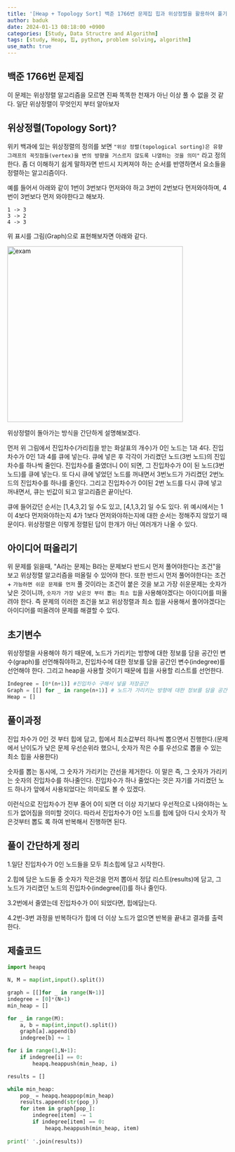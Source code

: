 ```yaml
---
title: '[Heap + Topology Sort] 백준 1766번 문제집 힙과 위상정렬을 활용하여 풀기'
author: baduk
date: 2024-01-13 08:18:00 +0900
categories: [Study, Data Structre and Algorithm]
tags: [study, Heap, 힙, python, problem solving, algorithm]
use_math: true
---
```


## 백준 1766번 문제집
이 문제는 위상정렬 알고리즘을 모르면 진짜 똑똑한 천재가 아닌 이상 풀 수 없을 것 같다. 일단 위상정렬이 무엇인지 부터 알아보자

## 위상정렬(Topology Sort)?
위키 백과에 있는 위상정렬의 정의를 보면 `"위상 정렬(topological sorting)은 유향 그래프의 꼭짓점들(vertex)을 변의 방향을 거스르지 않도록 나열하는 것을 의미"` 라고 정의한다. 좀 더 이해하기 쉽게 말하자면 반드시 지켜져야 하는 순서를 반영하면서 요소들을 정렬하는 알고리즘이다.

예를 들어서 아래와 같이 1번이 3번보다 먼저와야 하고 3번이 2번보다 먼저와야하며, 4번이 3번보다 먼저 와야한다고 해보자.
```
1 -> 3
3 -> 2
4 -> 3
```


위 표시를 그림(Graph)으로 표현해보자면 아래와 같다.


<img src='https://lh3.googleusercontent.com/pw/ABLVV85Jd9iB7JQzAebgvbMtWEYHacZAp5fqvMuAFFHhgmYObclo0DdbyR-pKU2BGQDfBx-tfxgrw3Eo66zcz8RRgy0UzUID-N-MUOHor2uycIvvi0LNb0vi0su79sghuSkiaOvkjdLlt2YyI_QYN5aNOOYe=w1472-h831-s-no-gm?authuser=0' alt='exam' height=400>

위상정렬이 돌아가는 방식을 간단하게 설명해보겠다.

먼저 위 그림에서 진입차수(가리킴을 받는 화살표의 개수)가 0인 노드는 1과 4다.
진입차수가 0인 1과 4를 큐에 넣는다. 큐에 넣은 후 각각이 가리켰던 노드(3번 노드)의 진입차수를 하나씩 줄인다. 진입차수를 줄였더니 0이 되면, 그 진입차수가 0이 된 노드(3번 노드)를 큐에 넣는다. 또 다시 큐에 넣었던 노드를 꺼내면서 3번노드가 가리켰던 2번노드의 진입차수를 하나를 줄인다. 그리고 진입차수가 0이된 2번 노드를 다시 큐에 넣고 꺼내면서, 큐는 빈값이 되고 알고리즘은 끝이난다.

큐에 들어갔던 순서는 [1,4,3,2] 일 수도 있고, [4,1,3,2] 일 수도 있다. 위 예시에서는 1이 4보다 먼저와야하는지 4가 1보다 먼저와야하는지에 대한 순서는 정해주지 않았기 때문이다. 위상정렬은 이렇게 정렬된 답이 한개가 아닌 여러개가 나올 수 있다.

## 아이디어 떠올리기
위 문제를 읽을때, "A라는 문제는 B라는 문제보다 반드시 먼저 풀어야한다는 조건"을 보고 위상정렬 알고리즘을 떠올릴 수 있어야 한다. 또한 반드시 먼저 풀어야한다는 조건 + `가능하면 쉬운 문제를 먼저` 풀 것이라는 조건이 붙은 것을 보고 가장 쉬운문제는 숫자가 낮은 것이니까, `숫자가 가장 낮은것 부터 뽑는 최소 힙`을 사용해야겠다는 아이디어를 떠올려야 한다. 즉 문제의 이러한 조건을 보고 위상정렬과 최소 힙을 사용해서 풀어야겠다는 아이디어를 떠올려야 문제를 해결할 수 있다.

## 초기변수
위상정렬을 사용해야 하기 때문에, 노드가 가리키는 방향에 대한 정보를 담을 공간인 변수(graph)를 선언해줘야하고, 진입차수에 대한 정보를 담을 공간인 변수(indegree)를 선언해야 한다. 그리고 heap을 사용할 것이기 때문에 힙을 사용할 리스트를 선언한다.

```python
Indegree = [0*(n+1)] #진입차수 구해서 넣을 저장공간
Graph = [[] for _ in range(n+1)] # 노드가 가리키는 방향에 대한 정보를 담을 공간
Heap = []
```

## 풀이과정
진입 차수가 0인 것 부터 힙에 담고, 힙에서 최소값부터 하나씩 뽑으면서 진행한다.(문제에서 난이도가 낮은 문제 우선순위라 했으니, 숫자가 작은 수를 우선으로 뽑을 수 있는 최소 힙을 사용한다)

숫자를 뽑는 동시에, 그 숫자가 가리키는 간선을 제거한다. 이 말은 즉, 그 숫자가 가리키는 숫자의 진입차수를 하나줄인다. 진입차수가 하나 줄었다는 것은 자기를 가리켰던 노드 하나가 앞에서 사용되었다는 의미로도 볼 수 있겠다. 

이런식으로 진입차수가 전부 줄어 0이 되면 더 이상 자기보다 우선적으로 나와야하는 노드가 없어짐을 의미할 것이다. 따라서 진입차수가 0인 노드를 힙에 담아 다시 숫자가 작은것부터 뽑도 록 하여 반복해서 진행하면 된다.

## 풀이 간단하게 정리
1.일단 진입차수가 0인 노드들을 모두 최소힙에 담고 시작한다.

2.힙에 담은 노드들 중 숫자가 작은것을 먼저 뽑아서 정답 리스트(results)에 담고, 그 노드가 가리켰던 노드의 진입차수(indegree[i])를 하나 줄인다.

3.2번에서 줄였는데 진입차수가 0이 되었다면, 힙에담는다.

4.2번-3번 과정을 반복하다가 힙에 더 이상 노드가 없으면 반복을 끝내고 결과를 출력한다.

## 제출코드
```python
import heapq

N, M = map(int,input().split())

graph = [[]for _ in range(N+1)]
indegree = [0]*(N+1)
min_heap = []

for _ in range(M):
    a, b = map(int,input().split())
    graph[a].append(b)
    indegree[b] += 1

for i in range(1,N+1):
    if indegree[i] == 0:
        heapq.heappush(min_heap, i)

results = []

while min_heap:
    pop_ = heapq.heappop(min_heap)
    results.append(str(pop_))
    for item in graph[pop_]:
        indegree[item] -= 1
        if indegree[item] == 0:
            heapq.heappush(min_heap, item)
            
print(' '.join(results))
```